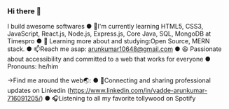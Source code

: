 ### Hi there 👋

I build awesome softwares
● 📅I'm currently learning HTML5, CSS3, JavaScript, React.js, Node.js, Express.js, Core Java, SQL, MongoDB at Timespro
● 🌱 Learning more about and studying:Open Source, MERN stack.
● 📫Reach me asap: arunkumar10648@gmail.com
● 😆 Passionate about accessibility and committed to a web that works for everyone
● Pronouns: he/him

→Find me around the web🌏:
● 💼Connecting and sharing professional updates on Linkedin (https://www.linkedin.com/in/vadde-arunkumar-716091205/)
● 🎧Listening to all my favorite tollywood on Spotify

